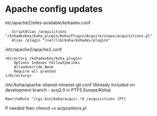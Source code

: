 # Apache config updates

etc/apache2/sites-available/kohadev.conf
```
   ScriptAlias /acquisitions "/kohadevbox/koha_plugin/Koha/Plugin/Acquire/views/acquisitions.pl"
   Alias /plugin “/var/lib/koha/kohadev/plugins"
```

/etc/apache2/apache2.conf
```
<Directory /kohadevbox/koha_plugin>
    Options Indexes FollowSymLinks
    AllowOverride None
    Require all granted
</Directory>
```

/etc/koha/apache-shared-intranet-git.conf
(Already included on development branch - acq2.0 in PTFS Europe/Koha)
```
RewriteRule ^/cgi-bin/koha/acqui/.*$ /acquisitions [PT]
```

If needed then chmod +x acquisitions.pl